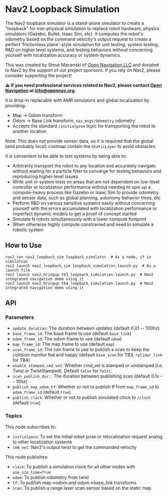 # Nav2 Loopback Simulation

The Nav2 loopback simulator is a stand-alone simulator to create a "loopback" for non-physical simulation to replace robot hardware, physics simulators (Gazebo, Bullet, Isaac Sim, etc). It computes the robot's odometry based on the command velocity's output request to create a perfect 'frictionless plane'-style simulation for unit testing, system testing, R&D on higher level systems, and testing behaviors without concerning yourself with localization accuracy or system dynamics.

This was created by Steve Macenski of [Open Navigation LLC](https://opennav.org) and donated to Nav2 by the support of our project sponsors. If you rely on Nav2, please consider supporting the project!

**⚠️ If you need professional services related to Nav2, please contact [Open Navigation](https://www.opennav.org/) at info@opennav.org.**

It is drop-in replacable with AMR simulators and global localization by providing:
- Map -> Odom transform
- Odom -> Base Link transform, `nav_msgs/Odometry` odometry
- Accepts the standard `/initialpose` topic for transporting the robot to another location

Note: This does not provide sensor data, so it is required that the global (and probably local) costmap contain the `StaticLayer` to avoid obstacles.

It is convenient to be able to test systems by being able to:
- Arbitrarily transport the robot to any location and accurately navigate without waiting for a particle filter to converge for testing behaviors and reproducing higher-level issues
- Write unit or system tests on areas that are not dependent on low-level controller or localization performance without needing to spin up a compute-heavy process like Gazebo or Isaac Sim to provide odometry and sensor data, such as global planning, autonomy behavior trees, etc
- Perform R&D on various sensitive systems easily without concerning yourself with the errors accumulated with localization performance or imperfect dynamic models to get a proof of concept started
- Simulate N robots simultaneously with a lower compute footprint
- When otherwise highly compute constrained and need to simulate a robotic system

## How to Use

```
ros2 run nav2_loopback_sim loopback_simulator  # As a node, if in simulation
ros2 launch nav2_loopback_sim loopback_simulation.launch.py  # As a launch file
ros2 launch nav2_bringup tb3_loopback_simulation.launch.py  # Nav2 integrated navigation demo using it
ros2 launch nav2_bringup tb4_loopback_simulation.launch.py  # Nav2 integrated navigation demo using it
```

## API

### Parameters

- `update_duration`: The duration between updates (default 0.01 -- 100hz)
- `base_frame_id`: The base frame to use (default `base_link`)
- `odom_frame_id`: The odom frame to use (default `odom`)
- `map_frame_id`: The map frame to use (default `map`)
- `scan_frame_id`: The can frame to use to publish a scan to keep the collision monitor fed and happy (default `base_scan` for TB3, `rplidar_link` for TB4)
- `enable_stamped_cmd_vel`: Whether cmd_vel is stamped or unstamped (i.e. Twist or TwistStamped). Default `false` for `Twist`.
- `scan_publish_dur`: : The duration between publishing scan (default 0.1s -- 10hz)
- `publish_map_odom_tf`: Whether or not to publish tf from `map_frame_id` to `odom_frame_id` (default `true`)
- `publish_clock`: Whether or not to publish simulated clock to `/clock` (default `true`)

### Topics

This node subscribes to:
- `initialpose`: To set the initial robot pose or relocalization request analog to other localization systems
- `cmd_vel`: Nav2's output twist to get the commanded velocity

This node publishes:
- `clock`: To publish a simulation clock for all other nodes with `use_sim_time=True`
- `odom`: To publish odometry from twist
- `tf`: To publish map->odom and odom->base_link transforms
- `scan`: To publish a range laser scan sensor based on the static map

